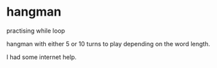 # hangman

practising while loop

hangman with either 5 or 10 turns to play depending on the word length.

I had some internet help.